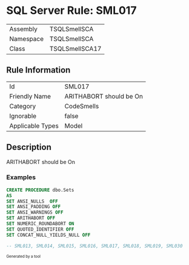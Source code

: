 # SQL Server Rule: SML017
  
|    |    |
|----|----|
| Assembly | TSQLSmellSCA |
| Namespace | TSQLSmellSCA |
| Class | TSQLSmellSCA17 |
  
## Rule Information
  
|    |    |
|----|----|
| Id | SML017 |
| Friendly Name | ARITHABORT should be On |
| Category | CodeSmells |
| Ignorable | false |
| Applicable Types | Model  |
  
## Description
  
ARITHABORT should be On
  
### Examples
  
```sql
CREATE PROCEDURE dbo.Sets
AS
SET ANSI_NULLS  OFF
SET ANSI_PADDING OFF
SET ANSI_WARNINGS OFF
SET ARITHABORT OFF
SET NUMERIC_ROUNDABORT ON
SET QUOTED_IDENTIFIER OFF
SET CONCAT_NULL_YIELDS_NULL OFF

-- SML013, SML014, SML015, SML016, SML017, SML018, SML019, SML030 
```
  
<sub><sup>Generated by a tool</sup></sub>
